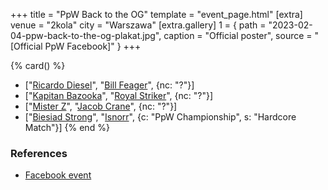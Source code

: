 +++
title = "PpW Back to the OG"
template = "event_page.html"
[extra]
venue = "2kola"
city = "Warszawa"
[extra.gallery]
1 = { path = "2023-02-04-ppw-back-to-the-og-plakat.jpg", caption = "Official poster", source = "[Official PpW Facebook]" }
+++


{% card() %}
- ["[Ricardo Diesel](@/w/ricardo-diesel.md)", "[Bill Feager](@/w/feager.md)", {nc: "?"}]
- ["[Kapitan Bazooka](@/w/kapitan-bazooka.md)", "[Royal Striker](@/w/royal-striker.md)",
  {nc: "?"}]
- ["[Mister Z](@/w/mister-z.md)", "[Jacob Crane](@/w/jacob-crane.md)", {nc: "?"}]
- ["[Biesiad Strong](@/w/biesiad.md)", "[Isnorr](@/w/isnorr.md)", {c: "PpW Championship",
    s: "Hardcore Match"}]
{% end %}

### References

* [Facebook event](https://www.facebook.com/events/671650544511110/)

